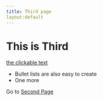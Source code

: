```yaml
---
title: Third page
layout:default
---
```


# This is Third

[the clickable text](http://xlson.com/)

* Bullet lists are also easy to create
* One more

Go to [Second Page](secpg.html)